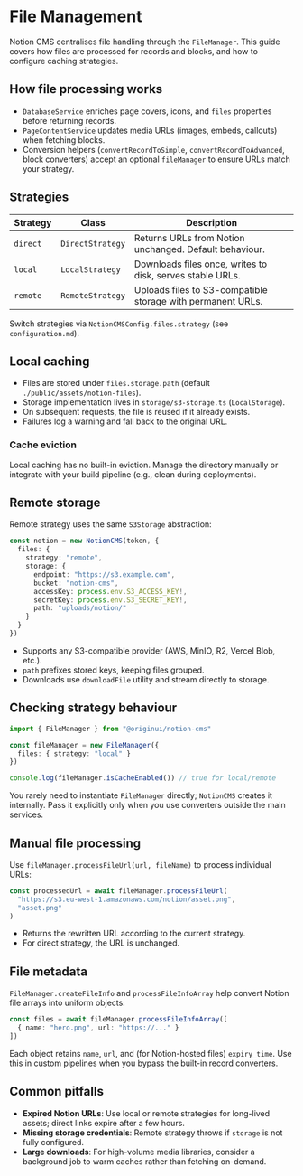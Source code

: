 # File Management

Notion CMS centralises file handling through the `FileManager`. This guide covers how files are processed for records and blocks, and how to configure caching strategies.

## How file processing works

- `DatabaseService` enriches page covers, icons, and `files` properties before returning records.
- `PageContentService` updates media URLs (images, embeds, callouts) when fetching blocks.
- Conversion helpers (`convertRecordToSimple`, `convertRecordToAdvanced`, block converters) accept an optional `fileManager` to ensure URLs match your strategy.

## Strategies

| Strategy | Class            | Description                                                 |
| -------- | ---------------- | ----------------------------------------------------------- |
| `direct` | `DirectStrategy` | Returns URLs from Notion unchanged. Default behaviour.      |
| `local`  | `LocalStrategy`  | Downloads files once, writes to disk, serves stable URLs.   |
| `remote` | `RemoteStrategy` | Uploads files to S3-compatible storage with permanent URLs. |

Switch strategies via `NotionCMSConfig.files.strategy` (see `configuration.md`).

## Local caching

- Files are stored under `files.storage.path` (default `./public/assets/notion-files`).
- Storage implementation lives in `storage/s3-storage.ts` (`LocalStorage`).
- On subsequent requests, the file is reused if it already exists.
- Failures log a warning and fall back to the original URL.

### Cache eviction

Local caching has no built-in eviction. Manage the directory manually or integrate with your build pipeline (e.g., clean during deployments).

## Remote storage

Remote strategy uses the same `S3Storage` abstraction:

```ts
const notion = new NotionCMS(token, {
  files: {
    strategy: "remote",
    storage: {
      endpoint: "https://s3.example.com",
      bucket: "notion-cms",
      accessKey: process.env.S3_ACCESS_KEY!,
      secretKey: process.env.S3_SECRET_KEY!,
      path: "uploads/notion/"
    }
  }
})
```

- Supports any S3-compatible provider (AWS, MinIO, R2, Vercel Blob, etc.).
- `path` prefixes stored keys, keeping files grouped.
- Downloads use `downloadFile` utility and stream directly to storage.

## Checking strategy behaviour

```ts
import { FileManager } from "@originui/notion-cms"

const fileManager = new FileManager({
  files: { strategy: "local" }
})

console.log(fileManager.isCacheEnabled()) // true for local/remote
```

You rarely need to instantiate `FileManager` directly; `NotionCMS` creates it internally. Pass it explicitly only when you use converters outside the main services.

## Manual file processing

Use `fileManager.processFileUrl(url, fileName)` to process individual URLs:

```ts
const processedUrl = await fileManager.processFileUrl(
  "https://s3.eu-west-1.amazonaws.com/notion/asset.png",
  "asset.png"
)
```

- Returns the rewritten URL according to the current strategy.
- For direct strategy, the URL is unchanged.

## File metadata

`FileManager.createFileInfo` and `processFileInfoArray` help convert Notion file arrays into uniform objects:

```ts
const files = await fileManager.processFileInfoArray([
  { name: "hero.png", url: "https://..." }
])
```

Each object retains `name`, `url`, and (for Notion-hosted files) `expiry_time`. Use this in custom pipelines when you bypass the built-in record converters.

## Common pitfalls

- **Expired Notion URLs**: Use local or remote strategies for long-lived assets; direct links expire after a few hours.
- **Missing storage credentials**: Remote strategy throws if `storage` is not fully configured.
- **Large downloads**: For high-volume media libraries, consider a background job to warm caches rather than fetching on-demand.
